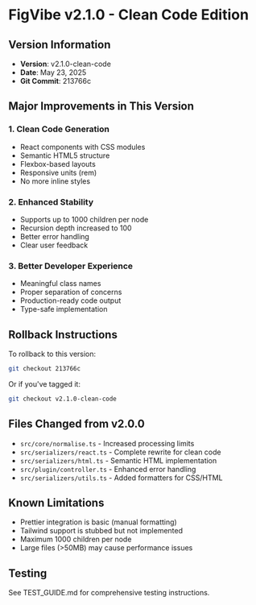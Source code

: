 # FigVibe v2.1.0 - Clean Code Edition

## Version Information

- **Version**: v2.1.0-clean-code
- **Date**: May 23, 2025
- **Git Commit**: 213766c

## Major Improvements in This Version

### 1. Clean Code Generation

- React components with CSS modules
- Semantic HTML5 structure
- Flexbox-based layouts
- Responsive units (rem)
- No more inline styles

### 2. Enhanced Stability

- Supports up to 1000 children per node
- Recursion depth increased to 100
- Better error handling
- Clear user feedback

### 3. Better Developer Experience

- Meaningful class names
- Proper separation of concerns
- Production-ready code output
- Type-safe implementation

## Rollback Instructions

To rollback to this version:

```bash
git checkout 213766c
```

Or if you've tagged it:

```bash
git checkout v2.1.0-clean-code
```

## Files Changed from v2.0.0

- `src/core/normalise.ts` - Increased processing limits
- `src/serializers/react.ts` - Complete rewrite for clean code
- `src/serializers/html.ts` - Semantic HTML implementation
- `src/plugin/controller.ts` - Enhanced error handling
- `src/serializers/utils.ts` - Added formatters for CSS/HTML

## Known Limitations

- Prettier integration is basic (manual formatting)
- Tailwind support is stubbed but not implemented
- Maximum 1000 children per node
- Large files (>50MB) may cause performance issues

## Testing

See TEST_GUIDE.md for comprehensive testing instructions.
